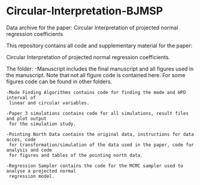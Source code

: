 # Circular-Interpretation-BJMSP
Data archive for the paper: Circular Interpretation of projected normal regression coefficients

This repository contains all code and supplementary material for the paper:

Circular Interpretation of projected normal regression coefficients. 

The folder:
	-Manuscript includes the final manuscript and all figures used in the manuscript.
	 Note that not all figure code is contained here. For some figures code can be 
	 found in other folders.
	 
	-Mode Finding Algorithms contains code for finding the mode and HPD interval of
	 linear and circular variables.
	 
	-Paper 3 simulations contains code for all simulations, result files and plot output
	 for the simulation study.
	 
	-Pointing North Data contains the original data, instructions for data acces, code 
	 for transformation/simulation of the data used in the paper, code for analysis and code 
	 for figures and tables of the pointing north data.
	 
	-Regression Sampler contains the code for the MCMC sampler used to analyse a projected normal
	 regression model.

